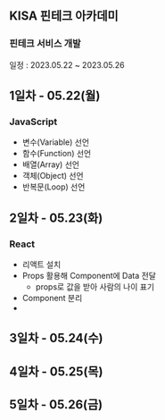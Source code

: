 ## KISA 핀테크 아카데미

### 핀테크 서비스 개발

일정 : 2023.05.22 ~ 2023.05.26

## 1일차 - 05.22(월)

### JavaScript

-   변수(Variable) 선언
-   함수(Function) 선언
-   배열(Array) 선언
-   객체(Object) 선언
-   반복문(Loop) 선언

## 2일차 - 05.23(화)

### React

-   리액트 설치
-   Props 활용해 Component에 Data 전달
    -   props로 값을 받아 사람의 나이 표기
-   Component 분리
-

## 3일차 - 05.24(수)

## 4일차 - 05.25(목)

## 5일차 - 05.26(금)
